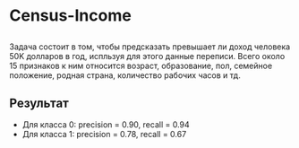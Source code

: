 # Census-Income
## 
Задача состоит в том, чтобы предсказать превышает ли доход человека 50K долларов в год, испльзуя для этого данные переписи. Всего около 15 признаков к ним относится возраст, образование, пол, семейное положение, родная страна, количество рабочих часов и тд.
## Результат 
* Для класса 0: precision = 0.90, recall = 0.94
* Для класса 1: precision = 0.78, recall = 0.67
